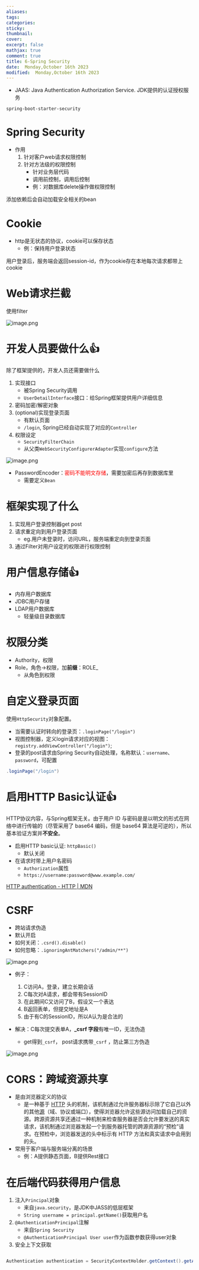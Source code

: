 ```yaml
---
aliases: 
tags: 
categories:
sticky:
thumbnail:
cover: 
excerpt: false
mathjax: true
comment: true
title: 6-Spring Security
date:  Monday,October 16th 2023
modified:  Monday,October 16th 2023
---
```

- JAAS: Java Authentication Authorization Service. JDK提供的认证授权服务

`spring-boot-starter-security`

# Spring Security

- 作用
	1. 针对客户web请求权限控制
	2. 针对方法级的权限控制
		-  针对业务层代码
		- 调用前控制，调用后控制
		- 例：对数据库delete操作做权限控制

添加依赖后会自动加载安全相关的bean
# Cookie

- http是无状态的协议，cookie可以保存状态
	- 例：保持用户登录状态

用户登录后，服务端会返回session-id，作为cookie存在本地每次请求都带上cookie


# Web请求拦截

使用filter

![image.png](https://chillcharlie-img.oss-cn-hangzhou.aliyuncs.com/image%2F2023%2F10%2F26%2F092f577948a6053f598961fe1a329feb_20231026184400.png)

# 开发人员要做什么👍

除了框架提供的，开发人员还需要做什么

1. 实现接口
	- 被Spring Security调用
	- `UserDetailInterface`接口：给Spring框架提供用户详细信息
2. 密码加密/解密对象
3. (optional)实现登录页面
	- 有默认页面
	- `/login`, Spring已经自动实现了对应的`Controller`
4. 权限设定  
	- `SecurityFilterChain`
	- 从父类`WebSecurityConfigurerAdapter`实现`configure`方法

![image.png](https://chillcharlie-img.oss-cn-hangzhou.aliyuncs.com/image%2F2023%2F10%2F26%2F4875ccdece8ae8892f54cde6042a6fef_20231026184427.png)


- PasswordEncoder：<font color="#ff0000">密码不能明文存储</font>，需要加密后再存到数据库里
	- 需要定义`Bean`

# 框架实现了什么

1. 实现用户登录控制器get post
2. 请求重定向到用户登录页面
	- eg.用户未登录时，访问URL，服务端重定向到登录页面
4. 通过Filter对用户设定的权限进行权限控制
# 用户信息存储👍

- 内存用户数据库
- JDBC用户存储
- LDAP用户数据库
	- 轻量级目录数据库

# 权限分类

- Authority，权限
- Role，角色$\rightarrow$权限，加**前缀**：ROLE_
	- 从角色到权限

# 自定义登录页面

使用`HttpSecurity`对象配置。

- 当需要认证时转向的登录页：`.loginPage("/login")`
- 视图控制器，定义login请求对应的视图：`registry.addViewController("/login")`;
- 登录的post请求由Spring Security自动处理，名称默认：`username`、`password`，可配置

```java
.loginPage("/login")
```

# 启用HTTP Basic认证👍

HTTP协议内容，与Spring框架无关。由于用户 ID 与密码是是以明文的形式在网络中进行传输的（尽管采用了 base64 编码，但是 base64 算法是可逆的），所以基本验证方案并**不安全**。

- 启用HTTP basic认证: `httpBasic()`
	- 默认关闭
- 在请求时带上用户名密码
	- `Authorization`属性
	- `https://username:password@www.example.com/`

[HTTP authentication - HTTP | MDN](https://developer.mozilla.org/en-US/docs/Web/HTTP/Authentication)
# CSRF

- 跨站请求伪造
- 默认开启
- 如何关闭：`.csrd().disable()`
- 如何忽略：`.ignoringAntMatchers("/admin/**")`

![image.png](https://chillcharlie-img.oss-cn-hangzhou.aliyuncs.com/image%2F2023%2F10%2F16%2F485966b40e6bb369ce1b793d15d48bf1_20231016205535.png)

- 例子：
	1. C访问A，登录，建立长期会话
	2. C每次对A请求，都会带有SessionID
	3. 在此期间C又访问了B，假设又一个表达
	4. B返回表单，但提交地址是A
	5. 由于有C的SessionID，所以A认为是合法的

- 解决：C每次提交表单A，**\_csrf 字段**有唯一ID，无法伪造
	- get得到`_csrf`， post请求携带`_csrf` ，防止第三方伪造

![image.png](https://chillcharlie-img.oss-cn-hangzhou.aliyuncs.com/image%2F2023%2F10%2F16%2F6a1a8a2f1ac8edf6f33638931d9d15b6_20231016210157.png)


# CORS：跨域资源共享

- 是由浏览器定义的协议
	- 是一种基于 [HTTP](https://developer.mozilla.org/zh-CN/docs/Glossary/HTTP) 头的机制，该机制通过允许服务器标示除了它自己以外的其他[源](https://developer.mozilla.org/zh-CN/docs/Glossary/Origin)（域、协议或端口），使得浏览器允许这些源访问加载自己的资源。跨源资源共享还通过一种机制来检查服务器是否会允许要发送的真实请求，该机制通过浏览器发起一个到服务器托管的跨源资源的“预检”请求。在预检中，浏览器发送的头中标示有 HTTP 方法和真实请求中会用到的头。
- 常用于客户端与服务端分离的场景
	- 例：A提供静态页面，B提供Rest接口


# 在后端代码获得用户信息

1. 注入`Principal`对象
	- 来自`java.security`，是JDK中JASS的低层框架
	- `String username = principal.getName()`获取用户名
2. `@AuthenticationPrincipal`注解
	- 来自`Spring Security`
	- `@AuthenticationPrincipal User user`作为函数参数获得user对象
3. 安全上下文获取
```java

Authentication authentication = SecurityContextHolder.getContext().getAuthentication(); User user = (User) authentication.getPrincipal();
```





